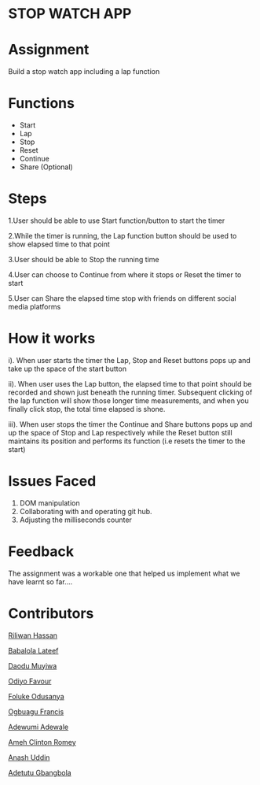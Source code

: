 
# STOP WATCH APP

# Assignment
Build a stop watch app including a lap function

# Functions
- Start
- Lap
- Stop
- Reset
- Continue
- Share (Optional)

# Steps
1.User should be able to use Start function/button to start the timer

2.While the timer is running, the Lap function button should be used to show elapsed time to that point 

3.User should be able to Stop the running time 

4.User can choose to Continue from where it stops or Reset the timer to start

5.User can Share the elapsed time stop with friends on different social media platforms


# How it works

i). 	When user starts the timer the Lap, Stop and Reset buttons pops up and take up the space of the start button

ii). 	When user uses the Lap button, the elapsed time to that point should be recorded and shown just beneath the running timer. Subsequent clicking of the lap function will show those longer time measurements, and when you finally click stop, the total time elapsed is shone.

iii). 	When user stops the timer the Continue and Share buttons pops up and up the space of Stop and Lap respectively while the Reset button still maintains its position and performs its function (i.e resets the timer to the start)

# Issues Faced 
1.  DOM manipulation 
2.  Collaborating with and operating git hub. 
3.  Adjusting the milliseconds counter


#  Feedback 
The assignment was a workable one that helped us implement what we have learnt so far.... 

# Contributors
[Riliwan Hassan](https://github.com/worldsalt3)

[Babalola Lateef](https://github.com/delat22)

[Daodu Muyiwa](https://github.com/david660)  

[Odiyo Favour](https://github.com/eneze29)

[Foluke Odusanya](https://github.com/Folukie)

[Ogbuagu Francis](https://github.com/franciscoder)

[Adewumi Adewale](https://github.com/iamwhalle)

[Ameh Clinton Romey](https://github.com/amehClinton)

[Anash Uddin](https://github.com/anashzzz)

[Adetutu Gbangbola](https://github.com/Adetutu777)

